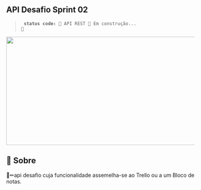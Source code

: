 ## API Desafio Sprint 02

 > <code> <b>status code:</b> 🚧  API REST 🚀 Em construção...  🚧</code>
 
 
 <img align="center" height="290" width="1000" src="https://user-images.githubusercontent.com/82064724/147239690-c00a27b5-f63f-474c-abaa-00b70bf745c5.jpg">
 
 ## 📘 Sobre
 📃✏api desafio cuja funcionalidade assemelha-se ao Trello ou a um Bloco de notas.
